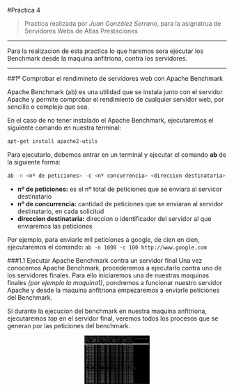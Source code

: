 #Práctica 4
>Practica realizada por *Juan González Serrano*, para la asignatrua de Servidores Webs de Altas Prestaciones

***
Para la realizacion de esta practica lo que haremos sera ejecutar los Benchmark desde la maquina anfitriona, contra los servidores.
***

##1º Comprobar el rendimineto de servidores web con Apache Benchmark

Apache Benchmark (ab) es una utilidad que se instala junto con el servidor Apache y permite comprobar el rendimiento de cualquier servidor web, por sencillo o complejo que sea.

En el caso de no tener instalado el Apache Benchmark, ejecutaremos el siguiente comando en nuestra terminal:

```sh
apt-get install apache2-utils
```

Para ejecutarlo, debemos entrar en un terminal y ejecutar el comando **ab** de la siguiente forma:
```sh
ab -n <nº de peticiones> -c <nº concurrencia> <direccion destinataria>
```
* **nº de peticiones:** es el nº total de peticiones que se enviara al servicor destinatario
* **nº de concurrencia:** cantidad de peticiones que se enviaran al servidor destinatario, en cada solicitud
* **direccion destinataria:** direccion o identificador del servidor al que enviaremos las peticiones

Por ejemplo, para enviarle mil peticiones a google, de cien en cien, ejecutaremos el comando: ```ab -n 1000 -c 100 http://www.google.com```

###1.1 Ejecutar Apache Benchmark contra un servidor final
Una vez conocemos Apache Benchmark, procederemos a ejecutarlo contra uno de los servidores finales. Para ello iniciaremos una de nuestras maquinas finales *(por ejemplo la maquina1)*, pondremos a funcionar nuestro servidor Apache y desde la maquina anfitriona empezaremos a enviarle peticiones del Benchmark.

Si durante la ejecucion del benchmark en nuestra maquina anfitriona, ejecutaremos *top* en el servidor final, veremos todos los procesos que se generan por las peticiones del benchmark.

<p align="center">
  <img src="https://github.com/naujgs/SWAP1516/blob/master/Practica4/img/ab_top.png" width=150px>
  </p>
